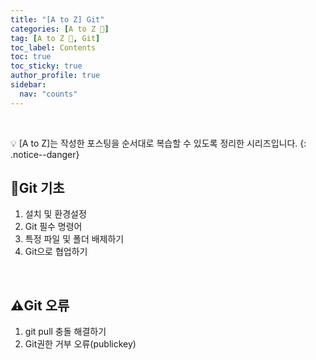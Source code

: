 ```yaml
---
title: "[A to Z] Git"
categories: [A to Z 📌]
tag: [A to Z 📌, Git]
toc_label: Contents
toc: true
toc_sticky: true
author_profile: true
sidebar:
  nav: "counts"
---
```


<br>

💡 [A to Z]는 작성한 포스팅을 순서대로 복습할 수 있도록 정리한 시리즈입니다.
{: .notice--danger}

## 🐣Git 기초

1. 설치 및 환경설정
2. Git 필수 명령어
3. 특정 파일 및 폴더 배제하기
4. Git으로 협업하기

<br>

## ⚠️Git 오류

1. git pull 충돌 해결하기
2. Git권한 거부 오류(publickey)

<br>
